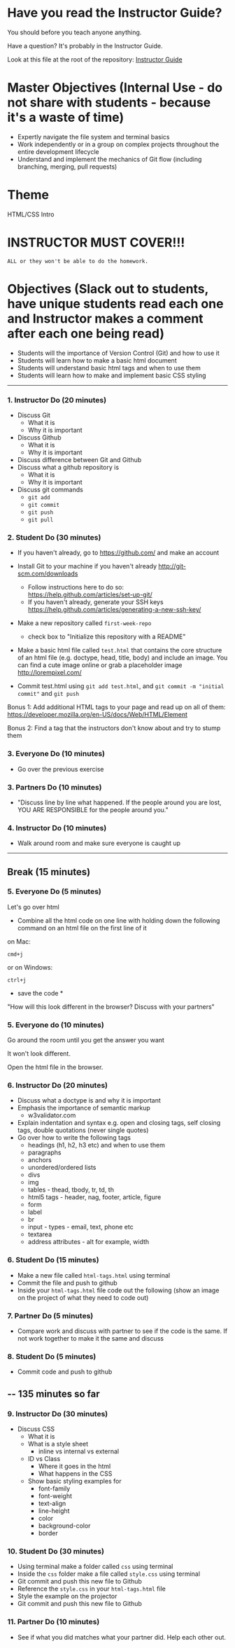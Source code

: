 # Have you read the Instructor Guide?

You should before you teach anyone anything.

Have a question? It's probably in the Instructor Guide.

Look at this file at the root of the repository:
[Instructor Guide](https://github.com/RutgersCodingBootcamp/All-Lesson-Plans/blob/master/instructor_guide.md)

# Master Objectives (Internal Use - do not share with students - because it's a waste of time)

* Expertly navigate the file system and terminal basics
* Work independently or in a group on complex projects throughout the entire development lifecycle
* Understand and implement the mechanics of Git flow (including branching, merging, pull requests)


# Theme

HTML/CSS Intro

# INSTRUCTOR MUST COVER!!!

```
ALL or they won't be able to do the homework.
```

# Objectives (Slack out to students, have unique students read each one and Instructor makes a comment after each one being read)

* Students will the importance of Version Control (Git) and how to use it
* Students will learn how to make a basic html document
* Students will understand basic html tags and when to use them
* Students will learn how to make and implement basic CSS styling

----

### 1. Instructor Do (20 minutes)

+ Discuss Git
  + What it is 
  + Why it is important
+ Discuss Github
  + What it is
  + Why it is important
+ Discuss difference between Git and Github
+ Discuss what a github repository is
  + What it is 
  + Why it is important
+ Discuss git commands
  + `git add`
  + `git commit`
  + `git push`
  + `git pull`

### 2. Student Do (30 minutes)

* If you haven't already, go to https://github.com/ and make an account

* Install Git to your machine if you haven't already http://git-scm.com/downloads
  + Follow instructions here to do so: https://help.github.com/articles/set-up-git/
  + If you haven't already, generate your SSH keys https://help.github.com/articles/generating-a-new-ssh-key/

* Make a new repository called `first-week-repo`
  + check box to "Initialize this repository with a README"

* Make a basic html file called `test.html` that contains the core structure of an html file (e.g. doctype, head, title, body) and include an image. You can find a cute image online or grab a placeholder image http://lorempixel.com/
* Commit test.html using `git add test.html`, and `git commit -m "initial commit"` and `git push`

Bonus 1:
Add additional HTML tags to your page and read up on all of them:
https://developer.mozilla.org/en-US/docs/Web/HTML/Element

Bonus 2: 
Find a tag that the instructors don't know about and try to stump them

### 3. Everyone Do (10 minutes)
* Go over the previous exercise

### 3. Partners Do (10 minutes)
* "Discuss line by line what happened. If the people around you are lost, YOU ARE RESPONSIBLE for the people around you."

### 4. Instructor Do (10 minutes)
* Walk around room and make sure everyone is caught up

----
Break (15 minutes)
----

### 5. Everyone Do (5 minutes)
Let's go over html 

* Combine all the html code on one line with holding down the following command on an html file on the first line of it

on Mac:

```
cmd+j 
```

or on Windows:

```
ctrl+j
```

* save the code *

"How will this look different in the browser? Discuss with your partners"

### 5. Everyone do (10 minutes)

Go around the room until you get the answer you want

It won't look different.

Open the html file in the browser.

### 6. Instructor Do (20 minutes)

* Discuss what a doctype is and why it is important
* Emphasis the importance of semantic markup 
  + w3validator.com
* Explain indentation and syntax e.g. open and closing tags, self closing tags, double quotations (never single quotes)
* Go over how to write the following tags
  + headings (h1, h2, h3 etc) and when to use them
  + paragraphs
  + anchors
  + unordered/ordered lists
  + divs
  + img
  + tables - thead, tbody, tr, td, th
  + html5 tags - header, nag, footer, article, figure
  + form
  + label
  + br
  + input - types - email, text, phone etc
  + textarea
  + address attributes - alt for example, width

### 6. Student Do (15 minutes)
* Make a new file called `html-tags.html` using terminal
* Commit the file and push to github
* Inside your `html-tags.html` file code out the following (show an image on the project of what they need to code out)

### 7. Partner Do (5 minutes)

* Compare work and discuss with partner to see if the code is the same. If not work together to make it the same and discuss

### 8. Student Do (5 minutes)

* Commit code and push to github

--
135 minutes so far
--

### 9. Instructor Do (30 minutes)

* Discuss CSS
  * What it is
  * What is a style sheet
    * inline vs internal vs external
  * ID vs Class
    * Where it goes in the html
    * What happens in the CSS
  * Show basic styling examples for   
    * font-family
    * font-weight
    * text-align
    * line-height
    * color
    * background-color
    * border

### 10. Student Do (30 minutes)

* Using terminal make a folder called `css` using terminal
* Inside the `css` folder make a file called `style.css` using terminal
* Git commit and push this new file to Github
* Reference the `style.css` in your `html-tags.html` file
* Style the example on the projector
* Git commit and push this new file to Github

### 11. Partner Do (10 minutes)

* See if what you did matches what your partner did. Help each other out.
